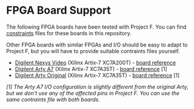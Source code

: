# FPGA Board Support

The following FPGA boards have been tested with Project F. You can find [constraints](constraints/) files for these boards in this repository.

Other FPGA boards with similar FPGAs and I/O should be easy to adapt to Project F, but you will have to provide suitable contraints files yourself.

* [Digilent Nexys Video](constraints/nexys_video.xdc) (Xilinx Artix-7 XC7A200T) - [board reference](https://reference.digilentinc.com/reference/programmable-logic/nexys-video/start)
* [Digilent Arty A7](constraints/arty_a7.xdc) (Xilinx Artix-7 XC7A35T) - [board reference](https://reference.digilentinc.com/reference/programmable-logic/arty-a7/start) [1]
* [Digilent Arty Original](constraints/arty_a7.xdc) (Xilinx Artix-7 XC7A35T) - [board reference](https://reference.digilentinc.com/reference/programmable-logic/arty/start) [1]

_[1] The Arty A7 I/O configuration is slightly different from the original Arty, but we don't use any of the affected pins in Project F. You can use the same contraints file with both boards._
